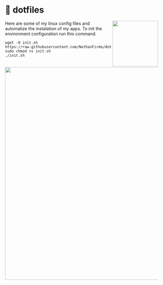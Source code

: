 # 📂 dotfiles

<img align="right" width='150px' heigth='150px' src='https://icons-for-free.com/iconfiles/png/512/consol+linux+terminal+icon-1320165689960312567.png'>

Here are some of my linux config files and automatize the instalation of my apps. 
To init the environment configuration run this command.

```
wget -O init.sh https://raw.githubusercontent.com/NathanFirmo/dotfiles/main/init.sh
sudo chmod +x init.sh 
./init.sh 
```
<br>

<div align='center'>
<img width='700px' heigth='700px' src='https://user-images.githubusercontent.com/79997705/152411584-95cc35cc-05be-40ab-a71d-38d4b54d3c66.gif'>
</div>
